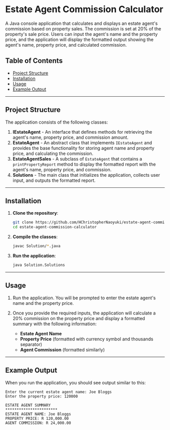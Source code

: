 # Estate Agent Commission Calculator

A Java console application that calculates and displays an estate agent's commission based on property sales. The commission is set at 20% of the property's sale price. Users can input the agent's name and the property price, and the application will display the formatted output showing the agent's name, property price, and calculated commission.

## Table of Contents
- [Project Structure](#project-structure)
- [Installation](#installation)
- [Usage](#usage)
- [Example Output](#example-output)

---

## Project Structure

The application consists of the following classes:

1. **IEstateAgent** - An interface that defines methods for retrieving the agent's name, property price, and commission amount.
2. **EstateAgent** - An abstract class that implements `IEstateAgent` and provides the base functionality for storing agent name and property price, and calculating the commission.
3. **EstateAgentSales** - A subclass of `EstateAgent` that contains a `printPropertyReport` method to display the formatted report with the agent's name, property price, and commission.
4. **Solutions** - The main class that initializes the application, collects user input, and outputs the formatted report.

---

## Installation

1. **Clone the repository**:
    ```bash
    git clone https://github.com/HChristopherNaoyuki/estate-agent-commission-calculator.git
    cd estate-agent-commission-calculator
    ```

2. **Compile the classes**:
    ```bash
    javac Solution/*.java
    ```

3. **Run the application**:
    ```bash
    java Solution.Solutions
    ```

---

## Usage

1. Run the application. You will be prompted to enter the estate agent's name and the property price.

2. Once you provide the required inputs, the application will calculate a 20% commission on the property price and display a formatted summary with the following information:
    - **Estate Agent Name**
    - **Property Price** (formatted with currency symbol and thousands separator)
    - **Agent Commission** (formatted similarly)

---

## Example Output

When you run the application, you should see output similar to this:

```plaintext
Enter the current estate agent name: Joe Bloggs
Enter the property price: 120000

ESTATE AGENT SUMMARY
***********************
ESTATE AGENT NAME: Joe Bloggs
PROPERTY PRICE: R 120,000.00
AGENT COMMISSION: R 24,000.00
